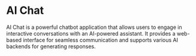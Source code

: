 # AI Chat
AI Chat is a powerful chatbot application that allows users to engage in interactive conversations with an AI-powered assistant. It provides a web-based interface for seamless communication and supports various AI backends for generating responses.

